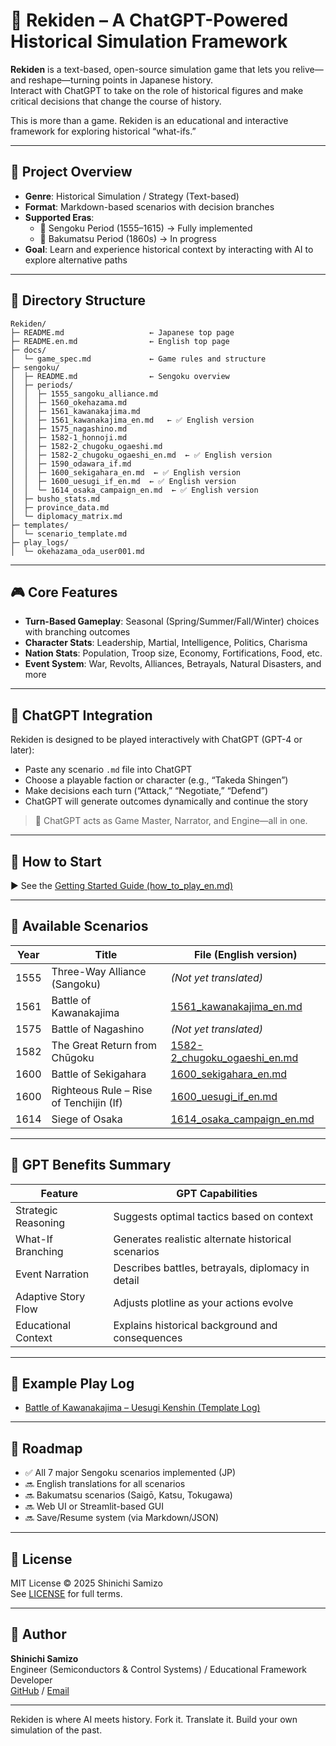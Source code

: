 # 🏯 Rekiden – A ChatGPT-Powered Historical Simulation Framework

**Rekiden** is a text-based, open-source simulation game that lets you relive—and reshape—turning points in Japanese history.  
Interact with ChatGPT to take on the role of historical figures and make critical decisions that change the course of history.

This is more than a game. Rekiden is an educational and interactive framework for exploring historical “what-ifs.”

---

## 🎯 Project Overview

- **Genre**: Historical Simulation / Strategy (Text-based)
- **Format**: Markdown-based scenarios with decision branches
- **Supported Eras**:
  - 🏯 Sengoku Period (1555–1615) → Fully implemented
  - 🎌 Bakumatsu Period (1860s) → In progress
- **Goal**: Learn and experience historical context by interacting with AI to explore alternative paths

---

## 📂 Directory Structure

```
Rekiden/
├─ README.md                   ← Japanese top page
├─ README.en.md                ← English top page
├─ docs/
│  └─ game_spec.md             ← Game rules and structure
├─ sengoku/
│  ├─ README.md                ← Sengoku overview
│  ├─ periods/
│  │  ├─ 1555_sangoku_alliance.md
│  │  ├─ 1560_okehazama.md
│  │  ├─ 1561_kawanakajima.md
│  │  ├─ 1561_kawanakajima_en.md   ← ✅ English version
│  │  ├─ 1575_nagashino.md
│  │  ├─ 1582-1_honnoji.md
│  │  ├─ 1582-2_chugoku_ogaeshi.md
│  │  ├─ 1582-2_chugoku_ogaeshi_en.md  ← ✅ English version
│  │  ├─ 1590_odawara_if.md
│  │  ├─ 1600_sekigahara_en.md  ← ✅ English version
│  │  ├─ 1600_uesugi_if_en.md  ← ✅ English version
│  │  └─ 1614_osaka_campaign_en.md  ← ✅ English version
│  ├─ busho_stats.md
│  ├─ province_data.md
│  └─ diplomacy_matrix.md
├─ templates/
│  └─ scenario_template.md
├─ play_logs/
│  └─ okehazama_oda_user001.md

```
---

## 🎮 Core Features

- **Turn-Based Gameplay**: Seasonal (Spring/Summer/Fall/Winter) choices with branching outcomes
- **Character Stats**: Leadership, Martial, Intelligence, Politics, Charisma
- **Nation Stats**: Population, Troop size, Economy, Fortifications, Food, etc.
- **Event System**: War, Revolts, Alliances, Betrayals, Natural Disasters, and more

---

## 🤖 ChatGPT Integration

Rekiden is designed to be played interactively with ChatGPT (GPT-4 or later):

- Paste any scenario `.md` file into ChatGPT
- Choose a playable faction or character (e.g., “Takeda Shingen”)
- Make decisions each turn (“Attack,” “Negotiate,” “Defend”)
- ChatGPT will generate outcomes dynamically and continue the story

> 🧠 ChatGPT acts as Game Master, Narrator, and Engine—all in one.

---

## 📘 How to Start

▶︎ See the [Getting Started Guide (how_to_play_en.md)](./docs/how_to_play_en.md)

---

## 📜 Available Scenarios

| Year   | Title                                  | File (English version)                                                    |
|--------|----------------------------------------|---------------------------------------------------------------------------|
| 1555   | Three-Way Alliance (Sangoku)           | *(Not yet translated)*                                                   |
| 1561   | Battle of Kawanakajima                 | [1561_kawanakajima_en.md](./sengoku/periods/1561_kawanakajima_en.md)     |
| 1575   | Battle of Nagashino                    | *(Not yet translated)*                                                   |
| 1582   | The Great Return from Chūgoku          | [1582-2_chugoku_ogaeshi_en.md](./sengoku/periods/1582-2_chugoku_ogaeshi_en.md) |
| 1600   | Battle of Sekigahara                   | [1600_sekigahara_en.md](./sengoku/periods/1600_sekigahara_en.md)         |
| 1600   | Righteous Rule – Rise of Tenchijin (If)| [1600_uesugi_if_en.md](./sengoku/periods/1600_uesugi_if_en.md)           |
| 1614   | Siege of Osaka                         | [1614_osaka_campaign_en.md](./sengoku/periods/1614_osaka_campaign_en.md) |

---

## 🧠 GPT Benefits Summary

| Feature               | GPT Capabilities                                    |
|------------------------|----------------------------------------------------|
| Strategic Reasoning    | Suggests optimal tactics based on context          |
| What-If Branching      | Generates realistic alternate historical scenarios |
| Event Narration        | Describes battles, betrayals, diplomacy in detail  |
| Adaptive Story Flow    | Adjusts plotline as your actions evolve            |
| Educational Context    | Explains historical background and consequences    |

---
## 📘 Example Play Log

- [Battle of Kawanakajima – Uesugi Kenshin (Template Log)](templates/1561_kawanakajima_template_en.md)

---

## 🚀 Roadmap

- ✅ All 7 major Sengoku scenarios implemented (JP)
- 🔜 English translations for all scenarios
- 🔜 Bakumatsu scenarios (Saigō, Katsu, Tokugawa)
- 🔜 Web UI or Streamlit-based GUI
- 🔜 Save/Resume system (via Markdown/JSON)

---

## 📜 License

MIT License © 2025 Shinichi Samizo  
See [LICENSE](LICENSE) for full terms.

---

## 👤 Author

**Shinichi Samizo**  
Engineer (Semiconductors & Control Systems) / Educational Framework Developer  
[GitHub](https://github.com/Samizo-AITL) / [Email](mailto:shin3t72@gmail.com)

---

Rekiden is where AI meets history. Fork it. Translate it. Build your own simulation of the past.

